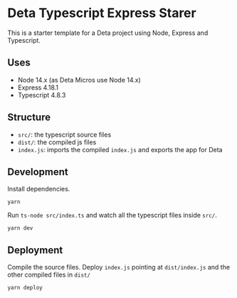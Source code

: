 # Deta Typescript Express Starer

This is a starter template for a Deta project using Node, Express and Typescript.

## Uses

- Node 14.x (as Deta Micros use Node 14.x)
- Express 4.18.1
- Typescript 4.8.3

## Structure

- `src/`: the typescript source files
- `dist/`: the compiled js files
- `index.js`: imports the compiled `index.js` and exports the app for Deta

## Development

Install dependencies.

```
yarn
```

Run `ts-node src/index.ts` and watch all the typescript files inside `src/`.

```
yarn dev
```

## Deployment

Compile the source files. Deploy `index.js` pointing at `dist/index.js` and the other compiled files in `dist/`

```
yarn deploy
```
